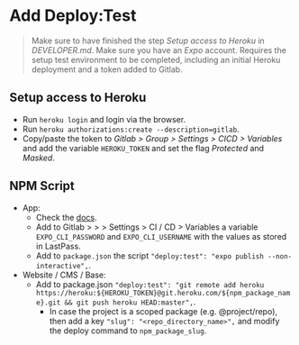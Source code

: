 # Add Deploy:Test

> Make sure to have finished the step *Setup access to Heroku* in *DEVELOPER.md*.
> Make sure you have an *Expo* account.
> Requires the setup test environment to be completed, including an initial Heroku deployment and a token added to Gitlab.

## Setup access to Heroku

- Run `heroku login` and login via the browser.
- Run `heroku authorizations:create --description=gitlab`.
- Copy/paste the token to *Gitlab > Group > Settings > CICD > Variables* and add the variable `HEROKU_TOKEN` and set the flag *Protected* and *Masked*.

## NPM Script
- App:
    - Check the [docs](https://docs.expo.io/guides/setting-up-continuous-integration/).
    - Add to Gitlab > <Groupname> > <Reponame> > Settings > CI / CD > Variables a variable `EXPO_CLI_PASSWORD` and `EXPO_CLI_USERNAME` with the values as stored in LastPass.
    - Add to `package.json` the script `"deploy:test": "expo publish --non-interactive",`.
- Website / CMS / Base:
    - Add to package.json `"deploy:test": "git remote add heroku https://heroku:${HEROKU_TOKEN}@git.heroku.com/${npm_package_name}.git && git push heroku HEAD:master",`.
        - In case the project is a scoped package (e.g. @project/repo), then add a key `"slug": "<repo_directory_name>",` and modify the deploy command to `npm_package_slug`.

